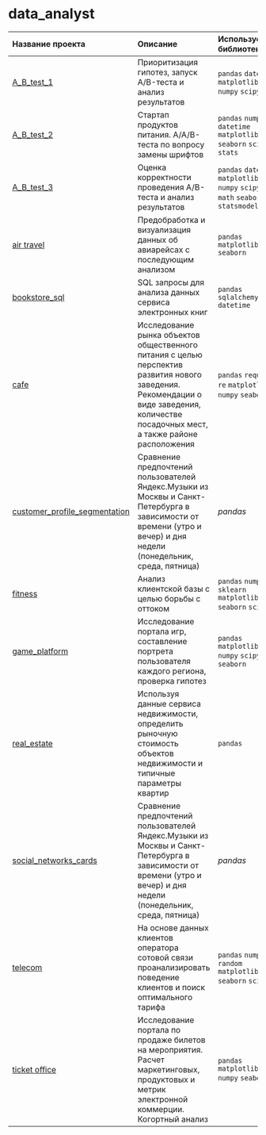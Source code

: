 # data_analyst
| Название проекта | Описание | Используемые библиотеки | 
| :---------------------- | :---------------------- | :---------------------- |
| [A_B_test_1](https://github.com/KseniyaCherednikova/data_analyst/blob/main/A_B_test_1/A_B_test_1.ipynb "A_B_test_1")| Приоритизация гипотез, запуск A/B-теста и анализ результатов| `pandas` `datetime` `matplotlib` `numpy` `scipy`|
| [A_B_test_2](https://github.com/KseniyaCherednikova/data_analyst/blob/main/A_B_test_2/A_B_test_2.ipynb "A_B_test_2")| Cтартап продуктов питания. A/A/B-теста по вопросу замены шрифтов| `pandas` `numpy` `datetime` `matplotlib` `seaborn` `scipy` `stats`|
| [A_B_test_3](https://github.com/KseniyaCherednikova/data_analyst/blob/main/A_B_test_3/A_B_test_3.ipynb "A_B_test_3")| Оценка корректности проведения A/B-теста и анализ результатов|  `pandas` `datetime` `matplotlib` `numpy` `scipy` `math` `seaborn` `statsmodels`|
| [air travel](https://github.com/KseniyaCherednikova/data_analyst/blob/main/air%20travel/air_travel.ipynb "air travel")| Предобработка  и визуализация данных об авиарейсах с последующим анализом|`pandas` `matplotlib` `seaborn`|
| [bookstore_sql](https://github.com/KseniyaCherednikova/data_analyst/blob/main/bookstore_sql/bookstore_sql.ipynb "bookstore_sql")| SQL запросы для анализа данных сервиса электронных книг|`pandas` `sqlalchemy` `datetime`|
| [cafe](https://github.com/KseniyaCherednikova/data_analyst/blob/main/cafe/cafe.ipynb "cafe")| Исследование рынка объектов общественного питания с целью перспектив развития нового заведения. Рекомендации о виде заведения, количестве посадочных мест, а также районе расположения| `pandas` `requests` `re` `matplotlib` `numpy` `seaborn`|
| [customer_profile_segmentation](https://github.com/KseniyaCherednikova/data_analyst/blob/main/customer_profile_segmentation/customer_profile_segmentation.ipynb "customer_profile_segmentation")| Сравнение предпочтений пользователей Яндекс.Музыки из Москвы и Санкт-Петербурга в зависимости от времени (утро и вечер) и дня недели (понедельник, среда, пятница)| *pandas* |
| [fitness](https://github.com/KseniyaCherednikova/data_analyst/blob/main/fitness/fitness.ipynb "fitness")| Анализ клиентской базы с целью борьбы с оттоком| `pandas` `numpy` `sklearn` `matplotlib` `seaborn` `scipy`|
| [game_platform](https://github.com/KseniyaCherednikova/data_analyst/blob/main/game_platform/games_platform.ipynb "game_platform")| Исследование портала игр, составление портрета пользователя каждого региона, проверка гипотез| `pandas` `matplotlib` `numpy` `scipy`  `seaborn` |
| [real_estate](https://github.com/KseniyaCherednikova/data_analyst/blob/main/real_estate/real_estate.ipynb "real_estate")| Используя данные сервиса недвижимости, определить рыночную стоимость объектов недвижимости и типичные параметры квартир| `pandas`|
| [social_networks_cards](https://public.tableau.com/app/profile/aksinya6112/vizzes "social_networks_cards")| Сравнение предпочтений пользователей Яндекс.Музыки из Москвы и Санкт-Петербурга в зависимости от времени (утро и вечер) и дня недели (понедельник, среда, пятница)| *pandas* |
| [telecom](https://github.com/KseniyaCherednikova/data_analyst/blob/main/telecom/telecom.ipynb "telecom")| На основе данных клиентов оператора сотовой связи проанализировать поведение клиентов и поиск оптимального тарифа|  `pandas` `numpy` `random` `matplotlib` `seaborn` `scipy` |
| [ticket office](https://github.com/KseniyaCherednikova/data_analyst/blob/main/ticket%20office/ticket%20office.ipynb "ticket office")| Исследование портала по продаже билетов на мероприятия. Расчет маркетинговых, продуктовых и метрик электронной коммерции. Когортный анализ|`pandas` `matplotlib` `numpy` `seaborn`|
